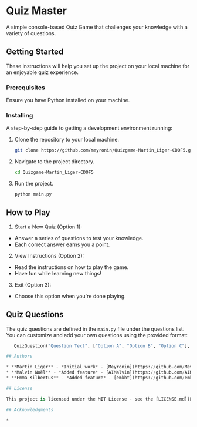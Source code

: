 # Quiz Master

A simple console-based Quiz Game that challenges your knowledge with a variety of questions.

## Getting Started

These instructions will help you set up the project on your local machine for an enjoyable quiz experience.

### Prerequisites

Ensure you have Python installed on your machine.

### Installing

A step-by-step guide to getting a development environment running:

1. Clone the repository to your local machine.

   ```bash
   git clone https://github.com/meyronin/Quizgame-Martin_Liger-CDOF5.git

2. Navigate to the project directory.

   ```bash
   cd Quizgame-Martin_Liger-CDOF5

3. Run the project.

   ```bash
   python main.py

## How to Play

1. Start a New Quiz (Option 1):
* Answer a series of questions to test your knowledge.
* Each correct answer earns you a point.

2. View Instructions (Option 2):
* Read the instructions on how to play the game.
* Have fun while learning new things!

3. Exit (Option 3):
* Choose this option when you're done playing.

## Quiz Questions

The quiz questions are defined in the `main.py` file under the questions list. You can customize and add your own questions using the provided format:


```python
   QuizQuestion("Question Text", ["Option A", "Option B", "Option C"], "Correct Option")

## Authors

* **Martin Liger** - *Initial work* - [Meyronin](https://github.com/Meyronin)
* **Malvin Noël** - *Added feature* - [AIMalvin](https://github.com/AIMalvin)
* **Emma Kilbertus** - *Added feature* - [emkbt](https://github.com/emkbt)

## License

This project is licensed under the MIT License - see the [LICENSE.md](LICENSE.md) file for details.

## Acknowledgments

* 

